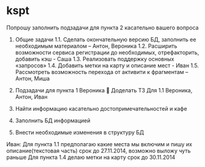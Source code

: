 kspt
====

Попрошу заполнить подзадачи для пункта 2 касательно вашего вопроса

1.	Общие задачи
1.1.	Сделать окончательную версию БД, заполнить ее необходимым материалом – Антон, Вероника
1.2.	Расширить возможности сервиса регистрации до необходимых, отрефакторить, добавить кэш - Саша
1.3.	Реализовать поддержку основных «запросов»
1.4.	Добавить метки на карту и описание мест - Иван
1.5.	Рассмотреть возможность перехода от активити к фрагментам – Антон, Миша


2.	Подзадачи для пункта 1
Вероника
	 Доделать ТЗ
Для 1.1 Вероника, Антон, Иван 
1.	Найти информацию касательно достопримечательностей и кафе
2.	Заполнить БД информацией
3.	Внести необходимые изменения в структуру БД

Иван:
Для пункта 1.1 предполагаю какие места мы включим и пишу их описание(текстовая часть) срок до 27.11.2014, возможно выложу чуть раньше
Для пункта 1.4 делаю метки на карту срок до 30.11.2014
